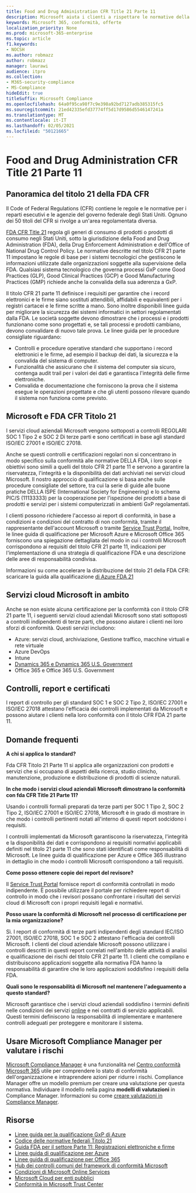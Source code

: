 ```yaml
---
title: Food and Drug Administration CFR Title 21 Parte 11
description: Microsoft aiuta i clienti a rispettare le normative della Food and Drug Administration degli Stati Uniti.
keywords: Microsoft 365, conformità, offerte
localization_priority: None
ms.prod: microsoft-365-enterprise
ms.topic: article
f1.keywords:
- NOCSH
ms.author: robmazz
author: robmazz
manager: laurawi
audience: itpro
ms.collection:
- M365-security-compliance
- MS-Compliance
hideEdit: true
titleSuffix: Microsoft Compliance
ms.openlocfilehash: 64a0f95ca98f7c9e398a92bd7127adb385315fc5
ms.sourcegitcommit: 21ed42335efd37774ff5d17d9586d5546147241a
ms.translationtype: MT
ms.contentlocale: it-IT
ms.lasthandoff: 02/05/2021
ms.locfileid: "50121665"
---
```

# <a name="food-and-drug-administration-cfr-title-21-part-11"></a>Food and Drug Administration CFR Title 21 Parte 11

## <a name="fda-cfr-title-21-overview"></a>Panoramica del titolo 21 della FDA CFR

Il Code of Federal Regulations (CFR) contiene le regole e le normative per i reparti esecutivi e le agenzie del governo federale degli Stati Uniti. Ognuno dei 50 titoli del CFR si rivolge a un'area regolamentata diversa.

[FDA CFR Title 21](https://aka.ms/FDA-CFR) regola gli generi di consumo di prodotti o prodotti di consumo negli Stati Uniti, sotto la giurisdizione della Food and Drug Administration (FDA), della Drug Enforcement Administration e dell'Office of National Drug Control Policy. Le normative descritte nel titolo CFR 21 parte 11 impostano le regole di base per i sistemi tecnologici che gestiscono le informazioni utilizzate dalle organizzazioni soggette alla supervisione della FDA. Qualsiasi sistema tecnologico che governa processi GxP come Good Practices (GLP), Good Clinical Practices (GCP) e Good Manufacturing Practices (GMP) richiede anche la convalida della sua aderenza a GxP.

Il titolo CFR 21 parte 11 definisce i requisiti per garantire che i record elettronici e le firme siano sostituti attendibili, affidabili e equivalenti per i registri cartacei e le firme scritte a mano. Sono inoltre disponibili linee guida per migliorare la sicurezza dei sistemi informatici in settori regolamentati dalla FDA. Le società soggette devono dimostrare che i processi e i prodotti funzionano come sono progettati e, se tali processi e prodotti cambiano, devono convalidare di nuovo tale prova. Le linee guida per le procedure consigliate riguardano:

- Controlli e procedure operative standard che supportano i record elettronici e le firme, ad esempio il backup dei dati, la sicurezza e la convalida del sistema di computer.
- Funzionalità che assicurano che il sistema del computer sia sicuro, contenga audit trail per i valori dei dati e garantisca l'integrità delle firme elettroniche.
- Convalida e documentazione che forniscono la prova che il sistema esegue le operazioni progettate e che gli utenti possono rilevare quando il sistema non funziona come previsto.

## <a name="microsoft-and-fda-cfr-title-21"></a>Microsoft e FDA CFR Titolo 21

I servizi cloud aziendali Microsoft vengono sottoposti a controlli REGOLARI SOC 1 Tipo 2 e SOC 2 Di terze parti e sono certificati in base agli standard ISO/IEC 27001 e ISO/IEC 27018.

Anche se questi controlli e certificazioni regolari non si concentrano in modo specifico sulla conformità alle normative DELLA FDA, i loro scopi e obiettivi sono simili a quelli del titolo CFR 21 parte 11 e servono a garantire la riservatezza, l'integrità e la disponibilità dei dati archiviati nei servizi cloud Microsoft. Il nostro approccio di qualificazione si basa anche sulle procedure consigliate del settore, tra cui la serie di guide alle buone pratiche DELLA ISPE (International Society for Engineering) e lo schema PIC/S (11133333) per la cooperazione per l'ispezione dei prodotti a base di prodotti e servizi per i sistemi computerizzati in ambienti GxP regolamentati.

I clienti possono richiedere l'accesso ai report di conformità, in base a condizioni e condizioni del contratto di non conformità, tramite il rappresentante dell'account Microsoft o tramite [Service Trust Portal.](https://aka.ms/stphelp) Inoltre, le linee guida di qualificazione per Microsoft Azure e Microsoft Office 365 forniscono una spiegazione dettagliata del modo in cui i controlli Microsoft corrispondono ai requisiti del titolo CFR 21 parte 11, indicazioni per l'implementazione di una strategia di qualificazione FDA e una descrizione delle aree di responsabilità condivisa.

Informazioni su come accelerare la distribuzione del titolo 21 della FDA CFR: scaricare la guida alla qualificazione [di Azure FDA 21](https://go.microsoft.com/fwlink/p/?linkid=2086604)

## <a name="microsoft-in-scope-cloud-services"></a>Servizi cloud Microsoft in ambito

Anche se non esiste alcuna certificazione per la conformità con il titolo CFR 21 parte 11, i seguenti servizi cloud aziendali Microsoft sono stati sottoposti a controlli indipendenti di terze parti, che possono aiutare i clienti nei loro sforzi di conformità. Questi servizi includono:

- Azure: servizi cloud, archiviazione, Gestione traffico, macchine virtuali e rete virtuale
- Azure DevOps
- Intune
- [Dynamics 365 e Dynamics 365 U.S. Government](https://aka.ms/d365-compliance-list)
- Office 365 e Office 365 U.S. Government

## <a name="audits-reports-and-certificates"></a>Controlli, report e certificati

I report di controllo per gli standard SOC 1 e SOC 2 Tipo 2, ISO/IEC 27001 e ISO/IEC 27018 attestano l'efficacia dei controlli implementati da Microsoft e possono aiutare i clienti nella loro conformità con il titolo CFR FDA 21 parte 11.

## <a name="frequently-asked-questions"></a>Domande frequenti

**A chi si applica lo standard?**

Fda CFR Titolo 21 Parte 11 si applica alle organizzazioni con prodotti e servizi che si occupano di aspetti della ricerca, studio clinicho, manutenzione, produzione e distribuzione di prodotti di scienze naturali.

**In che modo i servizi cloud aziendali Microsoft dimostrano la conformità con fda CFR Title 21 Parte 11?**

Usando i controlli formali preparati da terze parti per SOC 1 Tipo 2, SOC 2 Tipo 2, ISO/IEC 27001 e ISO/IEC 27018, Microsoft è in grado di mostrare in che modo i controlli pertinenti notati all'interno di questi report sodcidono i requisiti.

I controlli implementati da Microsoft garantiscono la riservatezza, l'integrità e la disponibilità dei dati e corrispondono ai requisiti normativi applicabili definiti nel titolo 21 parte 11 che sono stati identificati come responsabilità di Microsoft. Le linee guida di qualificazione per Azure e Office 365 illustrano in dettaglio in che modo i controlli Microsoft corrispondono a tali requisiti.

**Come posso ottenere copie dei report del revisore?**

Il [Service Trust Portal](https://aka.ms/stphelp) fornisce report di conformità controllati in modo indipendente. È possibile utilizzare il portale per richiedere report di controllo in modo che i revisori possano confrontare i risultati dei servizi cloud di Microsoft con i propri requisiti legali e normativi.

**Posso usare la conformità di Microsoft nel processo di certificazione per la mia organizzazione?**

Sì. I report di conformità di terze parti indipendenti degli standard IEC/ISO 27001, ISO/IEC 27018, SOC 1 e SOC 2 attestano l'efficacia dei controlli Microsoft. I clienti del cloud aziendale Microsoft possono utilizzare i controlli descritti in questi report correlati nell'ambito delle attività di analisi e qualificazione dei rischi del titolo CFR 21 parte 11. I clienti che compilano e distribuiscono applicazioni soggette alla normativa FDA hanno la responsabilità di garantire che le loro applicazioni soddisfino i requisiti della FDA.

**Quali sono le responsabilità di Microsoft nel mantenere l'adeguamento a questo standard?**

Microsoft garantisce che i servizi cloud aziendali soddisfino i termini definiti nelle condizioni dei servizi [online](https://www.microsoftvolumelicensing.com/DocumentSearch.aspx?Mode=3&DocumentTypeId=31) e nei contratti di servizio applicabili. Questi termini definiscono la responsabilità di implementare e mantenere controlli adeguati per proteggere e monitorare il sistema.

## <a name="use-microsoft-compliance-manager-to-assess-your-risk"></a>Usare Microsoft Compliance Manager per valutare i rischi

[Microsoft Compliance Manager](/microsoft-365/compliance/compliance-manager) è una funzionalità nel [Centro conformità Microsoft 365](/microsoft-365/compliance/microsoft-365-compliance-center) utile per comprendere lo stato di conformità dell'organizzazione e intraprendere azioni per ridurre i rischi. Compliance Manager offre un modello premium per creare una valutazione per questa normativa. Individuare il modello nella pagina **modelli di valutazioni** in Compliance Manager. Informazioni su come [creare valutazioni in Compliance Manager](/microsoft-365/compliance/compliance-manager-assessments).

## <a name="resources"></a>Risorse

- [Linee guida per la qualificazione GxP di Azure](https://aka.ms/gxpcompliance)
- [Codice delle normative federali Titolo 21](https://aka.ms/FDA-CFR)
- [Guida FDA per il settore Parte 11: Registrazioni elettroniche e firme](https://www.fda.gov/RegulatoryInformation/Guidances/ucm125067.htm)
- [Linee guida di qualificazione per Azure](https://aka.ms/azurefda21cfrpart11qualguide)
- [Linee guida di qualificazione per Office 365](https://aka.ms/o365-qualification-guideline)
- [Hub dei controlli comuni del framework di conformità Microsoft](https://www.microsoft.com/trust-center/compliance/compliance-overview)
- [Condizioni di Microsoft Online Services](https://aka.ms/Online-Services-Terms)
- [Microsoft Cloud per enti pubblici](https://aka.ms/govt-cloud)
- [Conformità in Microsoft Trust Center](https://www.microsoft.com/trust-center/compliance/compliance-overview)
